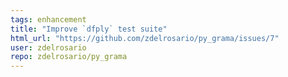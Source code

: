 ```yaml
---
tags: enhancement
title: "Improve `dfply` test suite"
html_url: "https://github.com/zdelrosario/py_grama/issues/7"
user: zdelrosario
repo: zdelrosario/py_grama
---
```


